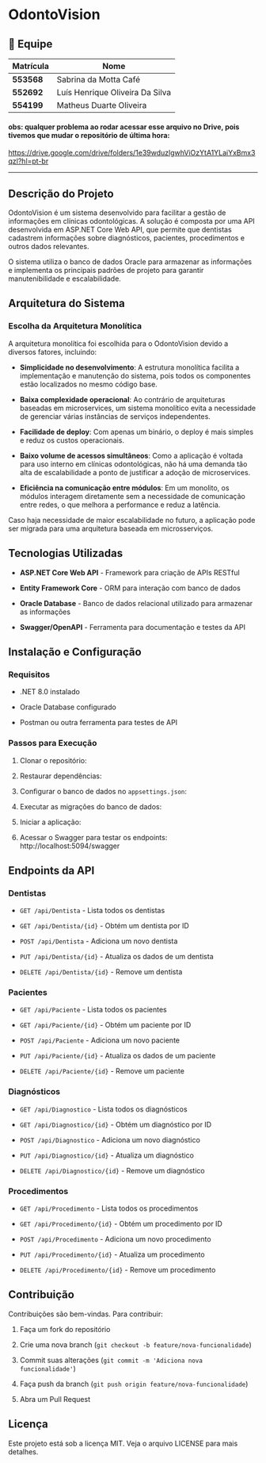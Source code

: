 # OdontoVision


## 👥 Equipe
| Matrícula  | Nome                              |
|------------|-----------------------------------|
| **553568** | Sabrina da Motta Café            |
| **552692** | Luís Henrique Oliveira Da Silva  |
| **554199** | Matheus Duarte Oliveira          |


#### obs: qualquer problema ao rodar acessar esse arquivo no Drive, pois tivemos que mudar o repositório de última hora:

https://drive.google.com/drive/folders/1e39wduzlgwhViOzYtA1YLaiYxBmx3qzl?hl=pt-br 

---

## Descrição do Projeto

OdontoVision é um sistema desenvolvido para facilitar a gestão de informações em clínicas odontológicas. A solução é composta por uma API desenvolvida em ASP.NET Core Web API, que permite que dentistas cadastrem informações sobre diagnósticos, pacientes, procedimentos e outros dados relevantes.

O sistema utiliza o banco de dados Oracle para armazenar as informações e implementa os principais padrões de projeto para garantir manutenibilidade e escalabilidade.

## Arquitetura do Sistema

### Escolha da Arquitetura Monolítica

A arquitetura monolítica foi escolhida para o OdontoVision devido a diversos fatores, incluindo:

- **Simplicidade no desenvolvimento**: A estrutura monolítica facilita a implementação e manutenção do sistema, pois todos os componentes estão localizados no mesmo código base.
    
- **Baixa complexidade operacional**: Ao contrário de arquiteturas baseadas em microservices, um sistema monolítico evita a necessidade de gerenciar várias instâncias de serviços independentes.
    
- **Facilidade de deploy**: Com apenas um binário, o deploy é mais simples e reduz os custos operacionais.
    
- **Baixo volume de acessos simultâneos**: Como a aplicação é voltada para uso interno em clínicas odontológicas, não há uma demanda tão alta de escalabilidade a ponto de justificar a adoção de microservices.
    
- **Eficiência na comunicação entre módulos**: Em um monolito, os módulos interagem diretamente sem a necessidade de comunicação entre redes, o que melhora a performance e reduz a latência.
    

Caso haja necessidade de maior escalabilidade no futuro, a aplicação pode ser migrada para uma arquitetura baseada em microsserviços.

## Tecnologias Utilizadas

- **ASP.NET Core Web API** - Framework para criação de APIs RESTful
    
- **Entity Framework Core** - ORM para interação com banco de dados
    
- **Oracle Database** - Banco de dados relacional utilizado para armazenar as informações
    
- **Swagger/OpenAPI** - Ferramenta para documentação e testes da API
    

## Instalação e Configuração

### Requisitos

- .NET 8.0 instalado
    
- Oracle Database configurado
    
- Postman ou outra ferramenta para testes de API
    

### Passos para Execução

1. Clonar o repositório:
    
2. Restaurar dependências:
    
3. Configurar o banco de dados no `appsettings.json`:
    
4. Executar as migrações do banco de dados:
    
5. Iniciar a aplicação:
    
6. Acessar o Swagger para testar os endpoints: http://localhost:5094/swagger
    

## Endpoints da API

### Dentistas

- `GET /api/Dentista` - Lista todos os dentistas
    
- `GET /api/Dentista/{id}` - Obtém um dentista por ID
    
- `POST /api/Dentista` - Adiciona um novo dentista
    
- `PUT /api/Dentista/{id}` - Atualiza os dados de um dentista
    
- `DELETE /api/Dentista/{id}` - Remove um dentista
    

### Pacientes

- `GET /api/Paciente` - Lista todos os pacientes
    
- `GET /api/Paciente/{id}` - Obtém um paciente por ID
    
- `POST /api/Paciente` - Adiciona um novo paciente
    
- `PUT /api/Paciente/{id}` - Atualiza os dados de um paciente
    
- `DELETE /api/Paciente/{id}` - Remove um paciente
    

### Diagnósticos

- `GET /api/Diagnostico` - Lista todos os diagnósticos
    
- `GET /api/Diagnostico/{id}` - Obtém um diagnóstico por ID
    
- `POST /api/Diagnostico` - Adiciona um novo diagnóstico
    
- `PUT /api/Diagnostico/{id}` - Atualiza um diagnóstico
    
- `DELETE /api/Diagnostico/{id}` - Remove um diagnóstico
    

### Procedimentos

- `GET /api/Procedimento` - Lista todos os procedimentos
    
- `GET /api/Procedimento/{id}` - Obtém um procedimento por ID
    
- `POST /api/Procedimento` - Adiciona um novo procedimento
    
- `PUT /api/Procedimento/{id}` - Atualiza um procedimento
    
- `DELETE /api/Procedimento/{id}` - Remove um procedimento
    

## Contribuição

Contribuições são bem-vindas. Para contribuir:

1. Faça um fork do repositório
    
2. Crie uma nova branch (`git checkout -b feature/nova-funcionalidade`)
    
3. Commit suas alterações (`git commit -m 'Adiciona nova funcionalidade'`)
    
4. Faça push da branch (`git push origin feature/nova-funcionalidade`)
    
5. Abra um Pull Request
    

## Licença

Este projeto está sob a licença MIT. Veja o arquivo LICENSE para mais detalhes.
